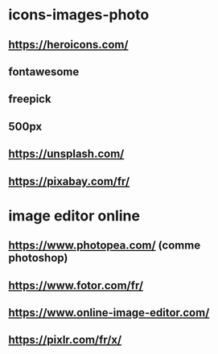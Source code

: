 # icons-images-photo

## https://heroicons.com/ 
## fontawesome
## freepick
## 500px
## https://unsplash.com/
## https://pixabay.com/fr/

# image editor online
## https://www.photopea.com/ (comme photoshop)
## https://www.fotor.com/fr/
## https://www.online-image-editor.com/
## https://pixlr.com/fr/x/
